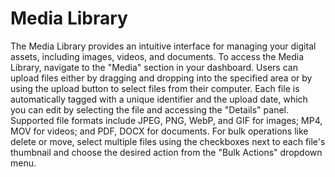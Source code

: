 # Media Library

The Media Library provides an intuitive interface for managing your digital assets,
including images, videos, and documents.
To access the Media Library, navigate to the "Media" section in your dashboard.
Users can upload files either by dragging and dropping into the specified area
or by using the upload button to select files from their computer.
Each file is automatically tagged with a unique identifier and the upload date,
which you can edit by selecting the file and accessing the "Details" panel.
Supported file formats include JPEG, PNG, WebP, and GIF for images;
MP4, MOV for videos;
and PDF, DOCX for documents.
For bulk operations like delete or move,
select multiple files using the checkboxes next to each file's thumbnail
and choose the desired action from the "Bulk Actions" dropdown menu.
